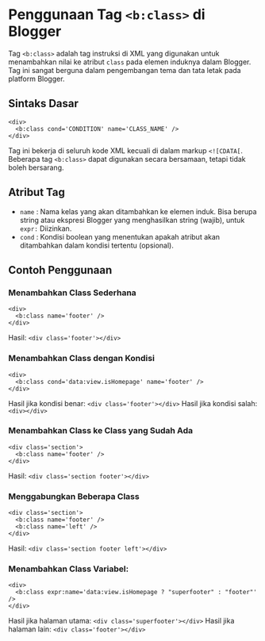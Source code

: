 # Penggunaan Tag `<b:class>` di Blogger

Tag `<b:class>` adalah tag instruksi di XML yang digunakan untuk menambahkan nilai ke atribut `class` pada elemen induknya dalam Blogger. Tag ini sangat berguna dalam pengembangan tema dan tata letak pada platform Blogger.

## Sintaks Dasar
```
<div>
  <b:class cond='CONDITION' name='CLASS_NAME' />
</div>
```
Tag ini bekerja di seluruh kode XML kecuali di dalam markup `<![CDATA[`. Beberapa tag `<b:class>` dapat digunakan secara bersamaan, tetapi tidak boleh bersarang.

## Atribut Tag
+ `name` : Nama kelas yang akan ditambahkan ke elemen induk. Bisa berupa string atau ekspresi Blogger yang menghasilkan string (wajib), untuk `expr:` Diizinkan.
+ `cond` : Kondisi boolean yang menentukan apakah atribut akan ditambahkan dalam kondisi tertentu (opsional).

## Contoh Penggunaan

### Menambahkan Class Sederhana
```
<div>
  <b:class name='footer' />
</div>
```
Hasil: `<div class='footer'></div>`

### Menambahkan Class dengan Kondisi
```
<div>
  <b:class cond='data:view.isHomepage' name='footer' />
</div>
```
Hasil jika kondisi benar: `<div class='footer'></div>`
Hasil jika kondisi salah: `<div></div>`

### Menambahkan Class ke Class yang Sudah Ada
```
<div class='section'>
  <b:class name='footer' />
</div>
```
Hasil: `<div class='section footer'></div>`

### Menggabungkan Beberapa Class
```
<div class='section'>
  <b:class name='footer' />
  <b:class name='left' />
</div>
```
Hasil: `<div class='section footer left'></div>`

### Menambahkan Class Variabel:
```
<div>
  <b:class expr:name='data:view.isHomepage ? "superfooter" : "footer"' />
</div>
```
Hasil jika halaman utama: `<div class='superfooter'></div>`
Hasil jika halaman lain: `<div class='footer'></div>`

### 
